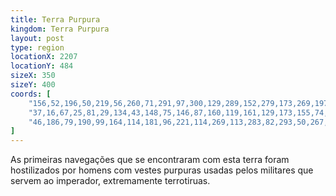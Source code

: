```yaml
---
title: Terra Purpura
kingdom: Terra Purpura
layout: post
type: region
locationX: 2207
locationY: 484
sizeX: 350
sizeY: 400
coords: [
    "156,52,196,50,219,56,260,71,291,97,300,129,289,152,279,173,269,197,267,211,269,230,287,246,299,265,310,288,319,302,327,327,314,339,299,356,264,390,232,359,235,334,230,327,216,312,204,298,187,266,180,217,177,179,184,151,162,93,169,76",
    "37,16,67,25,81,29,134,43,148,75,146,87,160,119,161,129,173,155,74,115,69,90,37,87,25,68,26,30",
    "46,186,79,190,99,164,114,181,96,221,114,269,113,283,82,293,50,267,32,211,33,197"
]
---
```


As primeiras navegações que se encontraram com esta terra foram hostilizados por homens com vestes purpuras usadas pelos militares que servem ao imperador, extremamente terrotiruas.